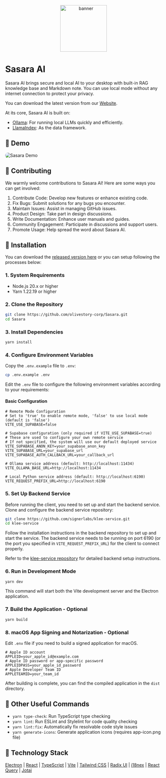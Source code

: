 <div align="center">
  <a href="https://github.com/olivestory-corp/Sasara">
    <img src="public/favicon.ico" width="150" height="150" alt="banner" /><br>
  </a>
</div>

# Sasara AI
Sasara AI brings secure and local AI to your desktop with built-in RAG knowledge base and Markdown note. You can use local mode without any internet connection to protect your privacy.

You can download the latest version from our [Website](https://sasaradesktop.com/).

At its core, Sasara AI is built on:
- <u>[Ollama](https://ollama.com/)</u>: For running local LLMs quickly and efficiently.
- <u>[LlamaIndex](https://www.llamaindex.ai/)</u>: As the data framework.

## 🌠 Demo

<img src="public/kleedemo.GIF" alt="Sasara Demo" style="border-radius: 8px">

## 🤝 Contributing
We warmly welcome contributions to Sasara AI! Here are some ways you can get involved:

1. Contribute Code: Develop new features or enhance existing code.
2. Fix Bugs: Submit solutions for any bugs you encounter.
3. Maintain Issues: Assist in managing GitHub issues.
4. Product Design: Take part in design discussions.
5. Write Documentation: Enhance user manuals and guides.
6. Community Engagement: Participate in discussions and support users.
7. Promote Usage: Help spread the word about Sasara AI.

## 🔧 Installation

You can download the [released version here](https://sasaradesktop.com/) or you can setup following the processes below:

### 1. System Requirements

- Node.js 20.x or higher
- Yarn 1.22.19 or higher

### 2. Clone the Repository

```bash
git clone https://github.com/olivestory-corp/Sasara.git
cd Sasara
```

### 3. Install Dependencies

```bash
yarn install
```

### 4. Configure Environment Variables

Copy the `.env.example` file to `.env`:

```bash
cp .env.example .env
```

Edit the `.env` file to configure the following environment variables according to your requirements:

#### Basic Configuration

```
# Remote Mode Configuration
# Set to 'true' to enable remote mode, 'false' to use local mode (default is 'false')
VITE_USE_SUPABASE=false

# Supabase configuration (only required if VITE_USE_SUPABASE=true)
# These are used to configure your own remote service
# If not specified, the system will use our default deployed service
VITE_SUPABASE_ANON_KEY=your_supabase_anon_key
VITE_SUPABASE_URL=your_supabase_url
VITE_SUPABASE_AUTH_CALLBACK_URL=your_callback_url

# Ollama service address (default: http://localhost:11434)
VITE_OLLAMA_BASE_URL=http://localhost:11434

# Local Python service address (default: http://localhost:6190)
VITE_REQUEST_PREFIX_URL=http://localhost:6190
```

### 5. Set Up Backend Service

Before running the client, you need to set up and start the backend service. Clone and configure the backend service repository:

```bash
git clone https://github.com/signerlabs/klee-service.git
cd klee-service
```

Follow the installation instructions in the backend repository to set up and start the service. The backend service needs to be running on port 6190 (or the port you specified in `VITE_REQUEST_PREFIX_URL`) for the client to connect properly.

Refer to the [klee-service repository](https://github.com/signerlabs/klee-service) for detailed backend setup instructions.

### 6. Run in Development Mode

```bash
yarn dev
```

This command will start both the Vite development server and the Electron application.

### 7. Build the Application - Optional


```bash
yarn build
```


### 8. macOS App Signing and Notarization - Optional

Edit `.env` file if you need to build a signed application for macOS.

```
# Apple ID account
APPLEID=your_apple_id@example.com
# Apple ID password or app-specific password
APPLEIDPASS=your_apple_id_password
# Apple Developer Team ID
APPLETEAMID=your_team_id
```

After building is complete, you can find the compiled application in the `dist` directory.

## 🚀 Other Useful Commands

- `yarn type-check`: Run TypeScript type checking
- `yarn lint`: Run ESLint and Stylelint for code quality checking
- `yarn lint:fix`: Automatically fix resolvable code style issues
- `yarn generate-icons`: Generate application icons (requires app-icon.png file)

## 📖 Technology Stack

<u>[Electron](https://www.electronjs.org/)</u> | <u>[React](https://react.dev/)</u> | <u>[TypeScript](https://www.typescriptlang.org/)</u> | <u>[Vite](https://vite.dev/)</u> | <u>[Tailwind CSS](https://tailwindcss.com/)</u> | <u>[Radix UI](https://www.radix-ui.com/)</u> | <u>[i18nex](https://www.i18next.com/)</u> | <u>[React Query](https://github.com/TanStack/query/)</u> | <u>[Jotai](https://jotai.org/)</u>
